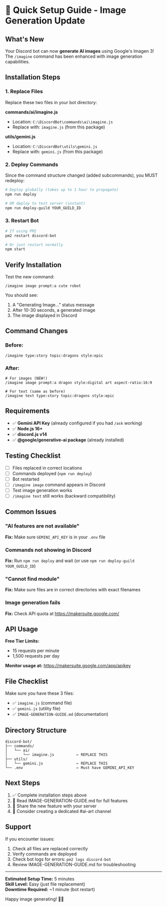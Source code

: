 # 🚀 Quick Setup Guide - Image Generation Update

## What's New

Your Discord bot can now **generate AI images** using Google's Imagen 3! The `/imagine` command has been enhanced with image generation capabilities.

## Installation Steps

### 1. Replace Files

Replace these two files in your bot directory:

**commands/ai/imagine.js**
- Location: `C:\DiscordBot\commands\ai\imagine.js`
- Replace with: `imagine.js` (from this package)

**utils/gemini.js**
- Location: `C:\DiscordBot\utils\gemini.js`
- Replace with: `gemini.js` (from this package)

### 2. Deploy Commands

Since the command structure changed (added subcommands), you MUST redeploy:

```bash
# Deploy globally (takes up to 1 hour to propagate)
npm run deploy

# OR deploy to test server (instant)
npm run deploy-guild YOUR_GUILD_ID
```

### 3. Restart Bot

```bash
# If using PM2
pm2 restart discord-bot

# Or just restart normally
npm start
```

## Verify Installation

Test the new command:

```
/imagine image prompt:a cute robot
```

You should see:
1. A "Generating Image..." status message
2. After 10-30 seconds, a generated image
3. The image displayed in Discord

## Command Changes

### Before:
```
/imagine type:story topic:dragons style:epic
```

### After:
```
# For images (NEW!)
/imagine image prompt:a dragon style:digital art aspect-ratio:16:9

# For text (same as before)
/imagine text type:story topic:dragons style:epic
```

## Requirements

- ✅ **Gemini API Key** (already configured if you had `/ask` working)
- ✅ **Node.js 16+**
- ✅ **discord.js v14**
- ✅ **@google/generative-ai package** (already installed)

## Testing Checklist

- [ ] Files replaced in correct locations
- [ ] Commands deployed (`npm run deploy`)
- [ ] Bot restarted
- [ ] `/imagine image` command appears in Discord
- [ ] Test image generation works
- [ ] `/imagine text` still works (backward compatibility)

## Common Issues

### "AI features are not available"
**Fix:** Make sure `GEMINI_API_KEY` is in your `.env` file

### Commands not showing in Discord
**Fix:** Run `npm run deploy` and wait (or use `npm run deploy-guild YOUR_GUILD_ID`)

### "Cannot find module"
**Fix:** Make sure files are in correct directories with exact filenames

### Image generation fails
**Fix:** Check API quota at https://makersuite.google.com/

## API Usage

**Free Tier Limits:**
- 15 requests per minute
- 1,500 requests per day

**Monitor usage at:** https://makersuite.google.com/app/apikey

## File Checklist

Make sure you have these 3 files:
- ✅ `imagine.js` (command file)
- ✅ `gemini.js` (utility file)
- ✅ `IMAGE-GENERATION-GUIDE.md` (documentation)

## Directory Structure

```
discord-bot/
├── commands/
│   └── ai/
│       └── imagine.js          ← REPLACE THIS
├── utils/
│   └── gemini.js               ← REPLACE THIS
└── .env                        ← Must have GEMINI_API_KEY
```

## Next Steps

1. ✅ Complete installation steps above
2. 📖 Read IMAGE-GENERATION-GUIDE.md for full features
3. 🎨 Share the new feature with your server
4. 🔄 Consider creating a dedicated #ai-art channel

## Support

If you encounter issues:
1. Check all files are replaced correctly
2. Verify commands are deployed
3. Check bot logs for errors: `pm2 logs discord-bot`
4. Review IMAGE-GENERATION-GUIDE.md for troubleshooting

---

**Estimated Setup Time:** 5 minutes  
**Skill Level:** Easy (just file replacement)  
**Downtime Required:** ~1 minute (bot restart)

Happy image generating! 🎨✨
